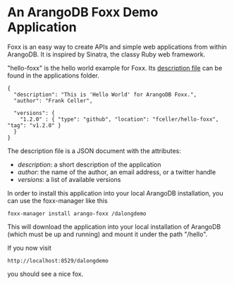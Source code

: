 An ArangoDB Foxx Demo Application
================================

Foxx is an easy way to create APIs and simple web applications from
within ArangoDB. It is inspired by Sinatra, the classy Ruby web
framework.

"hello-foxx" is the hello world example for Foxx. Its
[description file](https://github.com/triAGENS/foxx-apps/blob/master/applications/hello-foxx.json)
can be found in the applications folder.

    {
      "description": "This is 'Hello World' for ArangoDB Foxx.",
      "author": "Frank Celler",

      "versions": {
        "1.2.0" : { "type": "github", "location": "fceller/hello-foxx", "tag": "v1.2.0" }
      }
    }

The description file is a JSON document with the attributes:

* *description*: a short description of the application
* *author*: the name of the author, an email address, or a twitter handle
* *versions*: a list of available versions

In order to install this application into your local ArangoDB
installation, you can use the foxx-manager like this

    foxx-manager install arango-foxx /dalongdemo

This will download the application into your local installation of
ArangoDB (which must be up and running) and mount it under the path
"/hello".

If you now visit

    http://localhost:8529/dalongdemo

you should see a nice fox.
